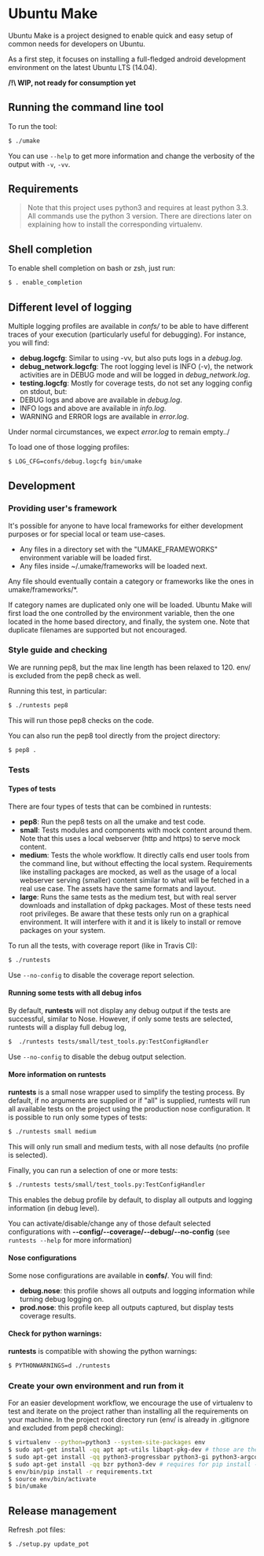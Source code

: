 # Ubuntu Make
Ubuntu Make is a project designed to enable quick and easy setup of common needs for developers on Ubuntu.

<!---[![Build Status](https://api.travis-ci.org/didrocks/ubuntu-make.svg?branch=master)](https://travis-ci.org/didrocks/ubuntu-make) TRAVIS disabled until they support 14.04 (need python 3.4 with platform gi.repository)-->

As a first step, it focuses on installing a full-fledged android development environment on the latest Ubuntu LTS (14.04).

**/!\ WIP, not ready for consumption yet**

## Running the command line tool
To run the tool:

```sh
$ ./umake
```

You can use `--help` to get more information and change the verbosity of the output with `-v`, `-vv`.

## Requirements

> Note that this project uses python3 and requires at least python 3.3. All commands use the python 3 version. There are directions later on explaining how to install the corresponding virtualenv.


## Shell completion

To enable shell completion on bash or zsh, just run:

```sh
$ . enable_completion
```

## Different level of logging

Multiple logging profiles are available in *confs/* to be able to have different traces of your execution (particularly useful for debugging). For instance, you will find:

* **debug.logcfg**: Similar to using -vv, but also puts logs in a *debug.log*.
* **debug_network.logcfg**: The root logging level is INFO (-v), the network activities are in DEBUG mode and will be logged in *debug_network.log*.
* **testing.logcfg**: Mostly for coverage tests, do not set any logging config on stdout, but:
 * DEBUG logs and above are available in *debug.log*.
 * INFO logs and above are available in *info.log*.
 * WARNING and ERROR logs are available in *error.log*.

Under normal circumstances, we expect *error.log* to remain empty../

To load one of those logging profiles:

```sh
$ LOG_CFG=confs/debug.logcfg bin/umake
```

## Development
### Providing user's framework

It's possible for anyone to have local frameworks for either development purposes or for special local or team use-cases.
* Any files in a directory set with the "UMAKE_FRAMEWORKS" environment variable will be loaded first.
* Any files inside ~/.umake/frameworks will be loaded next.

Any file should eventually contain a category or frameworks like the ones in umake/frameworks/*.

If category names are duplicated only one will be loaded. Ubuntu Make will first load the one controlled by the environment variable, then the one located in the home based directory, and finally, the system one.
Note that duplicate filenames are supported but not encouraged.


### Style guide and checking
We are running pep8, but the max line length has been relaxed to 120. env/ is excluded from the pep8 check as well.

Running this test, in particular:

```sh
$ ./runtests pep8
```

This will run those pep8 checks on the code.

You can also run the pep8 tool directly from the project directory:

```sh
$ pep8 .
```

### Tests
#### Types of tests
There are four types of tests that can be combined in runtests:

* **pep8**: Run the pep8 tests on all the umake and test code.
* **small**: Tests modules and components with mock content around them. Note that this uses a local webserver (http and https) to serve mock content.
* **medium**: Tests the whole workflow. It directly calls end user tools from the command line, but without effecting the local system. Requirements like installing packages are mocked, as well as the usage of a local webserver serving (smaller) content similar to what will be fetched in a real use case. The assets have the same formats and layout.
* **large**: Runs the same tests as the medium test, but with real server downloads and installation of dpkg packages. Most of these tests need root privileges. Be aware that these tests only run on a graphical environment. It will interfere with it and it is likely to install or remove packages on your system.

To run all the tests, with coverage report (like in Travis CI):

```sh
$ ./runtests
```

Use `--no-config` to disable the coverage report selection.

#### Running some tests with all debug infos
By default, **runtests** will not display any debug output if the tests are successful, similar to Nose. However, if only some tests are selected, runtests will a display full debug log,

```sh
$  ./runtests tests/small/test_tools.py:TestConfigHandler
```

Use `--no-config` to disable the debug output selection.

#### More information on runtests
**runtests** is a small nose wrapper used to simplify the testing process. By default, if no arguments are supplied or if "all" is supplied, runtests will run all available tests on the project using the production nose configuration.
It is possible to run only some types of tests:

```sh
$ ./runtests small medium
```

This will only run small and medium tests, with all nose defaults (no profile is selected).

Finally, you can run a selection of one or more tests:

```sh
$ ./runtests tests/small/test_tools.py:TestConfigHandler
```

This enables the debug profile by default, to display all outputs and logging information (in debug level).

You can activate/disable/change any of those default selected configurations with **--config/--coverage/--debug/--no-config** (see `runtests --help` for more information)

#### Nose configurations

Some nose configurations are available in **confs/**. You will find:

* **debug.nose**: this profile shows all outputs and logging information while turning debug logging on.
* **prod.nose**: this profile keep all outputs captured, but display tests coverage results.

#### Check for python warnings:

**runtests** is compatible with showing the python warnings:

```sh
$ PYTHONWARNINGS=d ./runtests
```

### Create your own environment and run from it
For an easier development workflow, we encourage the use of virtualenv to test and iterate on the project rather than installing all the requirements on your machine. In the project root directory run (env/ is already in .gitignore and excluded from pep8 checking):

```sh
$ virtualenv --python=python3 --system-site-packages env
$ sudo apt-get install -qq apt apt-utils libapt-pkg-dev # those are the requirements to compile python-apt
$ sudo apt-get install -qq python3-progressbar python3-gi python3-argcomplete
$ sudo apt-get install -qq bzr python3-dev # requires for pip install -r
$ env/bin/pip install -r requirements.txt
$ source env/bin/activate
$ bin/umake
```

## Release management
Refresh .pot files:

```sh
$ ./setup.py update_pot
```

